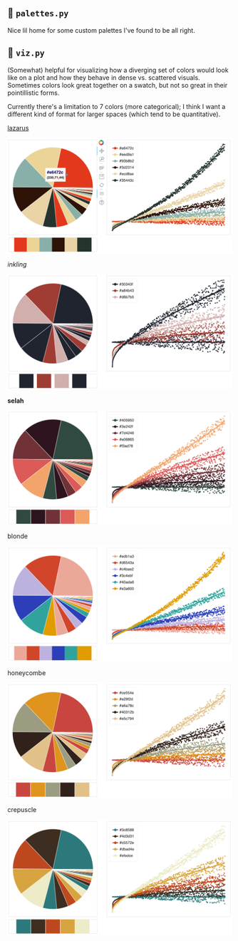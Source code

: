 ## :art: `palettes.py`
Nice lil home for some custom palettes I've found to be all right.

## :eyes: `viz.py`
(Somewhat) helpful for visualizing how a diverging set of colors would look like on a plot and how they behave in dense vs. scattered visuals. Sometimes colors look great together on a swatch, but not so great in their pointillistic forms. 

Currently there's a limitation to 7 colors (more categorical); I think I want a different kind of format for larger spaces (which tend to be quantitative). 

<ins>lazarus</ins>

![](_imgs/lazarus.png)

*inkling*

![](_imgs/inkling.png)

**selah**

![](_imgs/selah.png)

blonde

![](_imgs/blonde.png)

honeycombe

![](_imgs/honeycombe.png)


crepuscle

![](_imgs/crepuscle.png)

